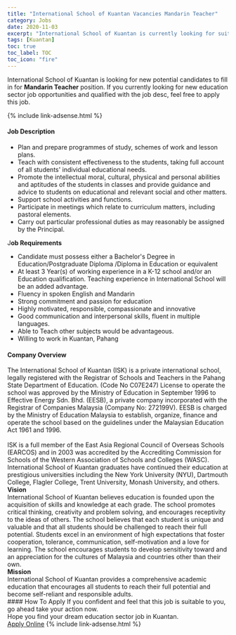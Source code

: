 ```yaml
---
title: "International School of Kuantan Vacancies Mandarin Teacher" 
category: Jobs 
date: 2020-11-03 
excerpt: "International School of Kuantan is currently looking for suitable person to fill in the Mandarin Teacher which positioned at Kuantan" 
tags: [Kuantan] 
toc: true 
toc_label: TOC 
toc_icon: "fire" 
--- 
```


<p>International School of Kuantan is looking for new potential candidates to fill in for <b>Mandarin Teacher</b> position. If you currently looking for new education sector job opportunities and qualified with the job desc, feel free to apply this job.
</p>{% include link-adsense.html %} 
 <div><div><h4>Job Description</h4></div><div><div><span><div><ul><li>Plan and prepare programmes of study, schemes of work and lesson plans.</li><li>Teach with consistent effectiveness to the students, taking full account of all students' individual educational needs.</li><li>Promote the intellectual moral, cultural, physical and personal abilities and aptitudes of the students in classes and provide guidance and advice to students on educational and relevant social and other matters.</li><li>Support school activities and functions.</li><li>Participate in meetings which relate to curriculum matters, including pastoral elements.</li><li>Carry out particular professional duties as may reasonably be assigned by the Principal.</li></ul><p>J<strong>ob Requirements</strong></p><ul><li>Candidate must possess either a Bachelor's Degree in Education/Postgraduate Diploma /Diploma in Education or equivalent</li><li>At least 3 Year(s) of working experience in a K-12 school and/or an Education qualification. Teaching experience in International School will be an added advantage.</li><li>Fluency in spoken English and Mandarin</li><li>Strong commitment and passion for education</li><li>Highly motivated, responsible, compassionate and innovative</li><li>Good communication and interpersonal skills, fluent in multiple languages.</li><li>Able to Teach other subjects would be advantageous.</li><li>Willing to work in Kuantan, Pahang</li></ul></div></span></div></div></div> 
<div><div><h4>Company Overview</h4></div><div><div><span><div><div>
<div>The International School of Kuantan (ISK) is a private international school, legally registered with the Registrar of Schools and Teachers in the Pahang State Department of Education. (Code No C07E247) License to operate the school was approved by the Ministry of Education in September 1996 to Effective Energy Sdn. Bhd. (EESB), a private company incorporated with the Registrar of Companies Malaysia (Company No: 272199V). EESB is charged by the Ministry of Education Malaysia to establish, organize, finance and operate the school based on the guidelines under the Malaysian Education Act 1961 and 1996.<br>
<br>
ISK is a full member of the East Asia Regional Council of Overseas Schools (EARCOS) and in 2003 was accredited by the Accrediting Commission for Schools of the Western Association of Schools and Colleges (WASC).</div>
<div>International School of Kuantan graduates have continued their education at prestigious universities including the New York University (NYU), Dartmouth College, Flagler College, Trent University, Monash University, and others.</div>
<div>
<div><strong>Vision</strong></div>
<div>International School of Kuantan believes education is founded upon the acquisition of skills and knowledge at each grade. The school promotes critical thinking, creativity and problem solving, and encourages receptivity to the ideas of others. The school believes that each student is unique and valuable and that all students should be challenged to reach their full potential. Students excel in an environment of high expectations that foster cooperation, tolerance, communication, self-motivation and a love for learning. The school encourages students to develop sensitivity toward and an appreciation for the cultures of Malaysia and countries other than their own.</div>
<div><strong>Mission</strong></div>
<div>International School of Kuantan provides a comprehensive academic education that encourages all students to reach their full potential and become self-reliant and responsible adults.</div>
</div>
</div></div></span></div></div></div> 
#### How To Apply 
If you confident and feel that this job is suitable to you, go ahead take your action now. <br/> 
Hope you find your dream education sector job in Kuantan. <br/> 
<a href="https://www.jobstreet.com.my/en/job/mandarin-teacher-4417080?jobId=jobstreet-my-job-4417080&sectionRank=26&token=0~23e51bab-af0b-476c-8b48-0a7de3846162&fr=SRP%20View%20In%20New%20Ta" class="btn btn--info" target="_blank" rel="nofollow noopenner">Apply Online</a> 
{% include link-adsense.html %} 